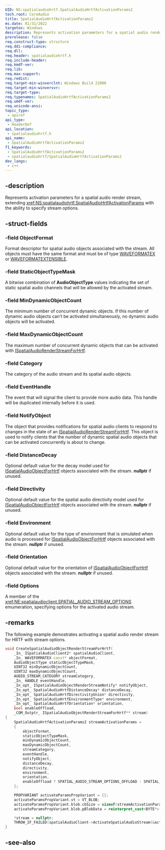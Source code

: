 ```yaml
---
UID: NS:spatialaudiohrtf.SpatialAudioHrtfActivationParams2
tech.root: CoreAudio
title: SpatialAudioHrtfActivationParams2
ms.date: 01/31/2022
targetos: Windows
description: Represents activation parameters for a spatial audio render stream, extending SpatialAudioHrtfActivationParams with the ability to specify stream options. 
prerelease: false
req.construct-type: structure
req.ddi-compliance: 
req.dll: 
req.header: spatialaudiohrtf.h
req.include-header: 
req.kmdf-ver: 
req.lib: 
req.max-support: 
req.redist: 
req.target-min-winverclnt: Windows Build 22000
req.target-min-winversvr: 
req.target-type: 
req.typenames: SpatialAudioHrtfActivationParams2
req.umdf-ver: 
req.unicode-ansi: 
topic_type:
 - apiref
api_type:
 - HeaderDef
api_location:
 - spatialaudiohrtf.h
api_name:
 - SpatialAudioHrtfActivationParams2
f1_keywords:
 - SpatialAudioHrtfActivationParams2
 - spatialaudiohrtf/SpatialAudioHrtfActivationParams2
dev_langs:
 - c++
---
```


## -description

Represents activation parameters for a spatial audio render stream, extending <xref:NS:spatialaudiohrtf.SpatialAudioHrtfActivationParams> with the ability to specify stream options. 

## -struct-fields

### -field ObjectFormat

Format descriptor for spatial audio objects associated with the stream. All objects must have the same format and must be of type <a href="/previous-versions/dd757713(v=vs.85)">WAVEFORMATEX</a> or <a href="/previous-versions/windows/desktop/legacy/dd390971(v=vs.85)">WAVEFORMATEXTENSIBLE</a>.

### -field StaticObjectTypeMask

 A bitwise combination of <b>AudioObjectType</b> values indicating the set of static spatial audio channels that will be allowed by the activated stream.

### -field MinDynamicObjectCount

 The minimum number of concurrent dynamic objects. If this number of dynamic audio objects can't be activated simultaneously, no dynamic audio objects will be activated.

### -field MaxDynamicObjectCount

 The maximum number of concurrent dynamic objects that can be activated with <a href="/windows/desktop/api/spatialaudiohrtf/nn-spatialaudiohrtf-ispatialaudioobjectrenderstreamforhrtf">ISpatialAudioRenderStreamForHrtf</a>.

### -field Category

 The category of the audio stream and its spatial audio objects.

### -field EventHandle

The event that will signal the client to provide more audio data. This handle will be duplicated internally before it is used.

### -field NotifyObject

 The object that provides notifications for spatial audio clients to respond to changes in the state of an  <a href="/windows/desktop/api/spatialaudiohrtf/nn-spatialaudiohrtf-ispatialaudioobjectrenderstreamforhrtf">ISpatialAudioRenderStreamForHrtf</a>. This object is used to notify clients that the number of dynamic spatial audio objects that can be activated concurrently is about to change.

### -field DistanceDecay

Optional default value for the decay model used for <a href="/windows/desktop/api/spatialaudiohrtf/nn-spatialaudiohrtf-ispatialaudioobjectforhrtf">ISpatialAudioObjectForHrtf</a> objects associated with the stream. <b>nullptr</b> if unused.

### -field Directivity

Optional default value for the spatial audio directivity model used for <a href="/windows/desktop/api/spatialaudiohrtf/nn-spatialaudiohrtf-ispatialaudioobjectforhrtf">ISpatialAudioObjectForHrtf</a> objects associated with the stream. <b>nullptr</b> if unused.

### -field Environment

Optional default value for the type of environment that is simulated when audio is processed for <a href="/windows/desktop/api/spatialaudiohrtf/nn-spatialaudiohrtf-ispatialaudioobjectforhrtf">ISpatialAudioObjectForHrtf</a> objects associated with the stream. <b>nullptr</b> if unused.

### -field Orientation

Optional default value for the orientation of <a href="/windows/desktop/api/spatialaudiohrtf/nn-spatialaudiohrtf-ispatialaudioobjectforhrtf">ISpatialAudioObjectForHrtf</a> objects associated with the stream. <b>nullptr</b> if unused.

### -field Options

A member of the <xref:NE:spatialaudioclient.SPATIAL_AUDIO_STREAM_OPTIONS> emumeration, specifying options for the activated audio stream.

## -remarks

The following example demostrates activating a spatial audio render stream for HRTF with stream options.

```cpp
void CreateSpatialAudioObjectRenderStreamForHrtf(
    _In_ ISpatialAudioClient2* spatialAudioClient,
    _In_ WAVEFORMATEX const* objectFormat,
    AudioObjectType staticObjectTypeMask,
    UINT32 minDynamicObjectCount,
    UINT32 maxDynamicObjectCount,
    AUDIO_STREAM_CATEGORY streamCategory,
    _In_ HANDLE eventHandle,
    _In_opt_ ISpatialAudioObjectRenderStreamNotify* notifyObject,
    _In_opt_ SpatialAudioHrtfDistanceDecay* distanceDecay,
    _In_opt_ SpatialAudioHrtfDirectivityUnion* directivity,
    _In_opt_ SpatialAudioHrtfEnvironmentType* environment,
    _In_opt_ SpatialAudioHrtfOrientation* orientation,
    bool enableOffload,
    _COM_Outptr_ ISpatialAudioObjectRenderStreamForHrtf** stream)
{
    SpatialAudioHrtfActivationParams2 streamActivationParams =
    {
        objectFormat,
        staticObjectTypeMask,
        minDynamicObjectCount,
        maxDynamicObjectCount,
        streamCategory,
        eventHandle,
        notifyObject,
        distanceDecay,
        directivity,
        environment,
        orientation,
        enableOffload ? SPATIAL_AUDIO_STREAM_OPTIONS_OFFLOAD : SPATIAL_AUDIO_STREAM_OPTIONS_NONE
    };

    PROPVARIANT activateParamsPropVariant = {};
    activateParamsPropVariant.vt = VT_BLOB;
    activateParamsPropVariant.blob.cbSize = sizeof(streamActivationParams);
    activateParamsPropVariant.blob.pBlobData = reinterpret_cast<BYTE*>(&streamActivationParams);

    *stream = nullptr;
    THROW_IF_FAILED(spatialAudioClient->ActivateSpatialAudioStream(&activateParamsPropVariant, IID_PPV_ARGS(stream)));
}

```

## -see-also



